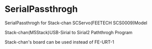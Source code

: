 # SerialPassthrogh
SerialPassthrogh for Stack-chan SCServo(FEETECH SCS0009)Model

Stack-chan(M5Stack)USB-Sirial to Sirial2 Paththrogh Program

Stack-chan's board can be used instead of FE-URT-1